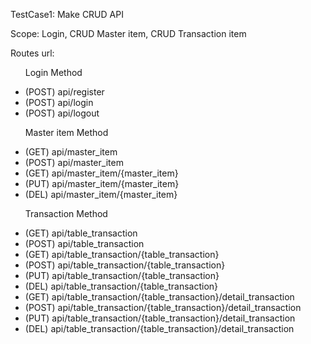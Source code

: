 <p>TestCase1: Make CRUD API </p>
<p>Scope: Login, CRUD Master item, CRUD Transaction item </p> 
<p>Routes url:</p>
<ul><p>Login Method</p>
<li>(POST) api/register</li>
<li>(POST) api/login</li>
<li>(POST) api/logout</li>
</ul>
<ul><p>Master item Method</p>
<li>(GET) api/master_item</li>
<li>(POST) api/master_item</li>
<li>(GET) api/master_item/{master_item}</li>
<li>(PUT) api/master_item/{master_item}</li>
<li>(DEL) api/master_item/{master_item}</li>
</ul>
<ul><p>Transaction Method</p>
<li>(GET) api/table_transaction</li>
<li>(POST) api/table_transaction</li>
<li>(GET) api/table_transaction/{table_transaction}</li>
<li>(POST) api/table_transaction/{table_transaction}</li>
<li>(PUT) api/table_transaction/{table_transaction}</li>
<li>(DEL) api/table_transaction/{table_transaction}</li>
<li>(GET) api/table_transaction/{table_transaction}/detail_transaction</li>
<li>(POST) api/table_transaction/{table_transaction}/detail_transaction</li>
<li>(PUT) api/table_transaction/{table_transaction}/detail_transaction</li>
<li>(DEL) api/table_transaction/{table_transaction}/detail_transaction</li>
</ul>
